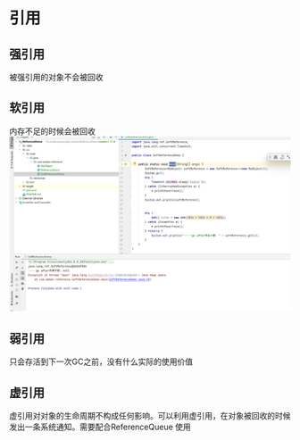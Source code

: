 # 引用
## 强引用
被强引用的对象不会被回收
## 软引用
内存不足的时候会被回收
![img.png](img.png)
## 弱引用
只会存活到下一次GC之前，没有什么实际的使用价值
## 虚引用
虚引用对对象的生命周期不构成任何影响。可以利用虚引用，在对象被回收的时候发出一条系统通知。需要配合ReferenceQueue 使用

